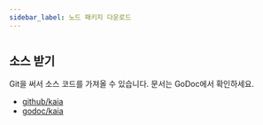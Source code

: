 ```yaml
---
sidebar_label: 노드 패키지 다운로드
---
```


#

<NodePackageDownloads></NodePackageDownloads>

## 소스 받기 <a id="get-the-sources"></a>

Git을 써서 소스 코드를 가져올 수 있습니다. 문서는 GoDoc에서 확인하세요.

- [github/kaia](https://github.com/kaiachain/kaia)
- [godoc/kaia](https://godoc.org/github.com/kaiachain/kaia)
